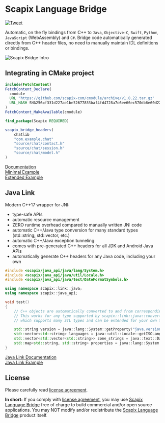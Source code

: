 ﻿# Scapix Language Bridge

[![Tweet](https://img.shields.io/twitter/url/http/shields.io.svg?style=social)](https://twitter.com/intent/tweet?text=Automatic%20bindings%20from%20C%2B%2B%20to%20Java%2C%20Objective-C%2C%20Swift%2C%20Python%2C%20JavaScript%20%28WebAssembly%29%20and%20C%23&url=https://github.com/scapix-com/scapix)

Automatic, on the fly bindings from C++ to `Java`, `Objective-C`, `Swift`, `Python`, `JavaScript` (WebAssembly) and `C#`.
Bridge code automatically generated directly from C++ header files, no need to manually maintain IDL definitions or bindings.

![Scapix Bridge Intro](https://www.scapix.com/img/scapix_intro.png)

## Integrating in CMake project

```cmake
include(FetchContent)
FetchContent_Declare(
  cmodule
  URL "https://github.com/scapix-com/cmodule/archive/v1.0.22.tar.gz"
  URL_HASH SHA256=f331d227ae1be52677833baf4fd4728a7c6ee66ec570db6e60d22db0ae43854f
)
FetchContent_MakeAvailable(cmodule)

find_package(Scapix REQUIRED)

scapix_bridge_headers(
    chatlib
    "com.example.chat"
    "source/chat/contact.h"
    "source/chat/session.h"
    "source/chat/model.h"
)
```

[Documentation](https://www.scapix.com/)\
[Minimal Example](https://github.com/scapix-com/tiny_bridge)\
[Extended Example](https://github.com/scapix-com/example1)

## Java Link

Modern C++17 wrapper for JNI:
- type-safe APIs
- automatic resource management
- ZERO runtime overhead compared to manually written JNI code
- automatic C++/Java type conversion for many standard types (std::string, std::vector, etc.)
- automatic C++/Java exception tunneling
- comes with pre-generated C++ headers for all JDK and Android Java APIs
- automatically generate C++ headers for any Java code, including your own

```cpp
#include <scapix/java_api/java/lang/System.h>
#include <scapix/java_api/java/util/Locale.h>
#include <scapix/java_api/java/text/DateFormatSymbols.h>

using namespace scapix::link::java;
using namespace scapix::java_api;

void test()
{
    // C++ objects are automatically converted to and from corresponding Java types.
    // This works for any type supported by scapix::link::java::convert<> interface,
    // which supports many STL types and can be extended for your own types.

    std::string version = java::lang::System::getProperty("java.version");
    std::vector<std::string> languages = java::util::Locale::getISOLanguages();
    std::vector<std::vector<std::string>> zone_strings = java::text::DateFormatSymbols::getInstance()->getZoneStrings();
    std::map<std::string, std::string> properties = java::lang::System::getProperties();
}
```

[Java Link Documentation](https://www.scapix.com/documentation/java_link)\
[Java Link Example](https://github.com/scapix-com/example2)

## License

Please carefully read [license agreement](LICENSE.txt).

**In short:**
If you comply with [license agreement](LICENSE.txt), you may use [Scapix Language Bridge](https://www.scapix.com) free of charge to build commercial and/or open source applications.
You may NOT modify and/or redistribute the [Scapix Language Bridge](https://www.scapix.com) product itself.

